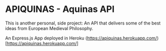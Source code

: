 # APIQUINAS - Aquinas API

This is another personal, side project: An API that delivers some of the best ideas from European Medieval Philosophy.

An Express.js App deployed in Heroku
(https://apiquinas.herokuapp.com/)[https://apiquinas.herokuapp.com/]
